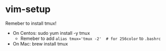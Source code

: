 # vim-setup
Remeber to install tmux!
* On Centos: sudo yum install -y tmux
  * Remeber to add `alias tmux='tmux -2'  # for 256color` to `.bashrc`
* On Mac: brew install tmux
